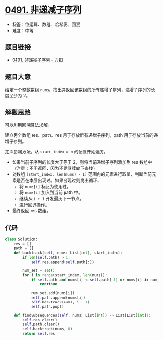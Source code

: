 # [0491. 非递减子序列](https://leetcode.cn/problems/non-decreasing-subsequences/)

- 标签：位运算、数组、哈希表、回溯
- 难度：中等

## 题目链接

- [0491. 非递减子序列 - 力扣](https://leetcode.cn/problems/non-decreasing-subsequences/)

## 题目大意

给定一个整数数组 `nums`，找出并返回该数组的所有递增子序列，递增子序列的长度至少为 2。

## 解题思路

可以利用回溯算法求解。

建立两个数组 res、path。res 用于存放所有递增子序列，path 用于存放当前的递增子序列。

定义回溯方法，从 `start_index = 0` 的位置开始遍历。

- 如果当前子序列的长度大于等于 2，则将当前递增子序列添加到 res 数组中（注意：不用返回，因为还要继续向下查找）
- 对数组 `[start_index, len(nums) - 1]` 范围内的元素进行取值，判断当前元素是否在本层出现过。如果出现过则跳出循环。
  - 将 `nums[i]` 标记为使用过。
  - 将 `nums[i]` 加入到当前 path 中。
  - 继续从 `i + 1` 开发遍历下一节点。
  - 进行回退操作。
- 最终返回 res 数组。

## 代码

```python
class Solution:
    res = []
    path = []
    def backtrack(self, nums: List[int], start_index):
        if len(self.path) > 1:
            self.res.append(self.path[:])

        num_set = set()
        for i in range(start_index, len(nums)):
            if self.path and nums[i] < self.path[-1] or nums[i] in num_set:
                continue

            num_set.add(nums[i])
            self.path.append(nums[i])
            self.backtrack(nums, i + 1)
            self.path.pop()

    def findSubsequences(self, nums: List[int]) -> List[List[int]]:
        self.res.clear()
        self.path.clear()
        self.backtrack(nums, 0)
        return self.res
```

